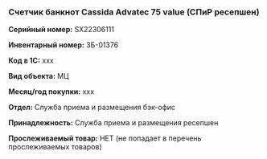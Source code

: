 ###  Счетчик банкнот Cassida Advatec 75 value (СПиР ресепшен) </br>

**Серийный номер:** SX22306111 </br>

**Инвентарный номер:** ЗБ-01376 </br>

**Код в 1С:** xxx </br> 

**Вид объекта:** МЦ

**Месяц/год покупки:** xxx </br>

**Отдел:** Служба приема и размещения бэк-офис</br>

**Принадлежность:** Служба приема и размещения ресепшен </br>

**Прослеживаемый товар:** НЕТ (не попадает в перечень прослеживаемых товаров)
